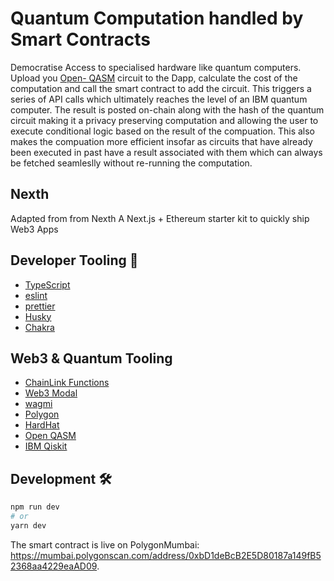 # Quantum Computation handled by Smart Contracts
Democratise Access to specialised hardware like quantum computers. Upload you [Open- QASM](https://openqasm.com) circuit to the Dapp, calculate the cost of the computation and call the smart contract to add the circuit. This triggers a series of API calls which ultimately reaches the level of an IBM quantum computer. The result is posted on-chain along with the hash of the quantum circuit making it a privacy preserving computation and allowing the user to execute conditional logic based on the result of the compuation. This also makes the compuation more efficient insofar as circuits that have already been executed in past have a result associated with them which can always be fetched seamleslly without re-running the computation.

## Nexth

Adapted from from Nexth A Next.js + Ethereum starter kit to quickly ship Web3 Apps

## Developer Tooling 🧰

- [TypeScript](https://www.typescriptlang.org/)
- [eslint](https://eslint.org/)
- [prettier](https://prettier.io/)
- [Husky](https://typicode.github.io/husky/)
- [Chakra](https://chakra-ui.com)

## Web3 & Quantum Tooling 

- [ChainLink Functions](https://docs.chain.link/chainlink-functions#:~:text=Chainlink%20Functions%20eliminates%20the%20need,back%20to%20your%20smart%20contract.)
- [Web3 Modal](https://web3modal.com)
- [wagmi](https://wagmi.sh)
- [Polygon](https://polygon.technology)
- [HardHat](https://hardhat.org)
- [Open QASM](https://openqasm.com)
- [IBM Qiskit](https://qiskit.org)

## Development 🛠️

```bash
npm run dev
# or
yarn dev
```

The smart contract is live on PolygonMumbai: https://mumbai.polygonscan.com/address/0xbD1deBcB2E5D80187a149fB52368aa4229eaAD09.

